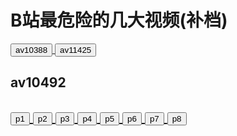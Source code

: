 
<h1>B站最危险的几大视频(补档)</h1>
<a href="https://funnymdzz.github.io/chuangjia/av10388.flv">
    <button>av10388</button>
</a>
<a href="https://funnymdzz.github.io/chuangjia/av11425.flv">
    <button>av11425</button>
</a>
<h2>av10492<h2>
<a href="https://funnymdzz.github.io/chuangjia/av10492/p1.flv">
    <button>p1</button>
</a>
<a href="https://funnymdzz.github.io/chuangjia/av10492/p2.flv">
    <button>p2</button>
 </a>
 <a href="https://funnymdzz.github.io/chuangjia/av10492/p3.flv">
    <button>p3</button>
    </a>
    <a href="https://funnymdzz.github.io/chuangjia/av10492/p4.flv">
    <button>p4</button>
</a>
<a href="https://funnymdzz.github.io/chuangjia/av10492/p5.flv">
    <button>p5</button>
</a>
<a href="https://funnymdzz.github.io/chuangjia/av10492/p6.flv">
    <button>p6</button>
</a>
<a href="https://funnymdzz.github.io/chuangjia/av10492/p7.flv">
    <button>p7</button>
</a>
<a href="https://funnymdzz.github.io/chuangjia/av10492/p8.flv">
    <button>p8</button>
</a>
  



